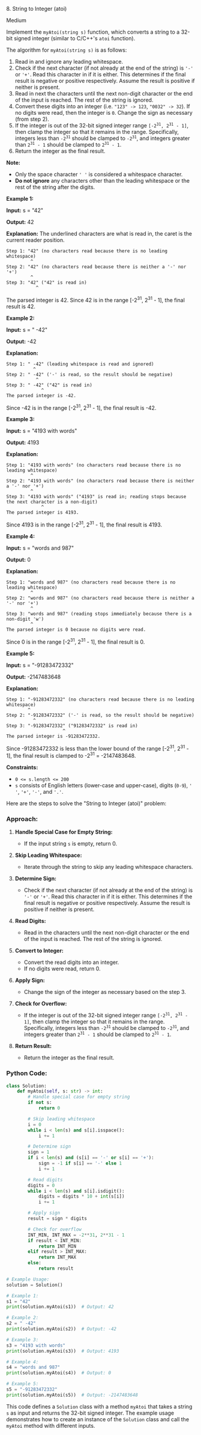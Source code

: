 8\. String to Integer (atoi)

Medium

Implement the `myAtoi(string s)` function, which converts a string to a 32-bit signed integer (similar to C/C++'s `atoi` function).

The algorithm for `myAtoi(string s)` is as follows:

1.  Read in and ignore any leading whitespace.
2.  Check if the next character (if not already at the end of the string) is `'-'` or `'+'`. Read this character in if it is either. This determines if the final result is negative or positive respectively. Assume the result is positive if neither is present.
3.  Read in next the characters until the next non-digit character or the end of the input is reached. The rest of the string is ignored.
4.  Convert these digits into an integer (i.e. `"123" -> 123`, `"0032" -> 32`). If no digits were read, then the integer is `0`. Change the sign as necessary (from step 2).
5.  If the integer is out of the 32-bit signed integer range <code>[-2<sup>31</sup>, 2<sup>31</sup> - 1]</code>, then clamp the integer so that it remains in the range. Specifically, integers less than <code>-2<sup>31</sup></code> should be clamped to <code>-2<sup>31</sup></code>, and integers greater than <code>2<sup>31</sup> - 1</code> should be clamped to <code>2<sup>31</sup> - 1</code>.
6.  Return the integer as the final result.

**Note:**

*   Only the space character `' '` is considered a whitespace character.
*   **Do not ignore** any characters other than the leading whitespace or the rest of the string after the digits.

**Example 1:**

**Input:** s = "42"

**Output:** 42

**Explanation:** The underlined characters are what is read in, the caret is the current reader position.

    Step 1: "42" (no characters read because there is no leading whitespace)
             ^ 
    Step 2: "42" (no characters read because there is neither a '-' nor '+')
             ^
    Step 3: "42" ("42" is read in)
               ^

The parsed integer is 42. Since 42 is in the range [-2<sup>31</sup>, 2<sup>31</sup> - 1], the final result is 42. 

**Example 2:**

**Input:** s = " -42"

**Output:** -42

**Explanation:**

    Step 1: " -42" (leading whitespace is read and ignored)
              ^ 
    Step 2: " -42" ('-' is read, so the result should be negative)
               ^
    Step 3: " -42" ("42" is read in)
                 ^
    The parsed integer is -42.

Since -42 is in the range [-2<sup>31</sup>, 2<sup>31</sup> - 1], the final result is -42. 

**Example 3:**

**Input:** s = "4193 with words"

**Output:** 4193

**Explanation:**

    Step 1: "4193 with words" (no characters read because there is no leading whitespace)
             ^
    Step 2: "4193 with words" (no characters read because there is neither a '-' nor '+')
             ^
    Step 3: "4193 with words" ("4193" is read in; reading stops because the next character is a non-digit)
                 ^ 
    The parsed integer is 4193.

Since 4193 is in the range [-2<sup>31</sup>, 2<sup>31</sup> - 1], the final result is 4193. 

**Example 4:**

**Input:** s = "words and 987"

**Output:** 0

**Explanation:**

    Step 1: "words and 987" (no characters read because there is no leading whitespace)
             ^
    Step 2: "words and 987" (no characters read because there is neither a '-' nor '+')
             ^
    Step 3: "words and 987" (reading stops immediately because there is a non-digit 'w')
             ^
    The parsed integer is 0 because no digits were read.

Since 0 is in the range [-2<sup>31</sup>, 2<sup>31</sup> - 1], the final result is 0. 

**Example 5:**

**Input:** s = "-91283472332"

**Output:** -2147483648

**Explanation:**

    Step 1: "-91283472332" (no characters read because there is no leading whitespace)
            ^
    Step 2: "-91283472332" ('-' is read, so the result should be negative)
              ^
    Step 3: "-91283472332" ("91283472332" is read in)
                         ^
    The parsed integer is -91283472332.

Since -91283472332 is less than the lower bound of the range [-2<sup>31</sup>, 2<sup>31</sup> - 1], the final result is clamped to -2<sup>31</sup> = -2147483648.  

**Constraints:**

*   `0 <= s.length <= 200`
*   `s` consists of English letters (lower-case and upper-case), digits (`0-9`), `' '`, `'+'`, `'-'`, and `'.'`.

Here are the steps to solve the "String to Integer (atoi)" problem:

### Approach:

1. **Handle Special Case for Empty String:**
   - If the input string `s` is empty, return 0.

2. **Skip Leading Whitespace:**
   - Iterate through the string to skip any leading whitespace characters.

3. **Determine Sign:**
   - Check if the next character (if not already at the end of the string) is `'-'` or `'+'`. Read this character in if it is either. This determines if the final result is negative or positive respectively. Assume the result is positive if neither is present.

4. **Read Digits:**
   - Read in the characters until the next non-digit character or the end of the input is reached. The rest of the string is ignored.

5. **Convert to Integer:**
   - Convert the read digits into an integer.
   - If no digits were read, return 0.

6. **Apply Sign:**
   - Change the sign of the integer as necessary based on the step 3.

7. **Check for Overflow:**
   - If the integer is out of the 32-bit signed integer range <code>[-2<sup>31</sup>, 2<sup>31</sup> - 1]</code>, then clamp the integer so that it remains in the range. Specifically, integers less than <code>-2<sup>31</sup></code> should be clamped to <code>-2<sup>31</sup></code>, and integers greater than <code>2<sup>31</sup> - 1</code> should be clamped to <code>2<sup>31</sup> - 1</code>.

8. **Return Result:**
   - Return the integer as the final result.

### Python Code:

```python
class Solution:
    def myAtoi(self, s: str) -> int:
        # Handle special case for empty string
        if not s:
            return 0

        # Skip leading whitespace
        i = 0
        while i < len(s) and s[i].isspace():
            i += 1

        # Determine sign
        sign = 1
        if i < len(s) and (s[i] == '-' or s[i] == '+'):
            sign = -1 if s[i] == '-' else 1
            i += 1

        # Read digits
        digits = 0
        while i < len(s) and s[i].isdigit():
            digits = digits * 10 + int(s[i])
            i += 1

        # Apply sign
        result = sign * digits

        # Check for overflow
        INT_MIN, INT_MAX = -2**31, 2**31 - 1
        if result < INT_MIN:
            return INT_MIN
        elif result > INT_MAX:
            return INT_MAX
        else:
            return result

# Example Usage:
solution = Solution()

# Example 1:
s1 = "42"
print(solution.myAtoi(s1))  # Output: 42

# Example 2:
s2 = " -42"
print(solution.myAtoi(s2))  # Output: -42

# Example 3:
s3 = "4193 with words"
print(solution.myAtoi(s3))  # Output: 4193

# Example 4:
s4 = "words and 987"
print(solution.myAtoi(s4))  # Output: 0

# Example 5:
s5 = "-91283472332"
print(solution.myAtoi(s5))  # Output: -2147483648
```

This code defines a `Solution` class with a method `myAtoi` that takes a string `s` as input and returns the 32-bit signed integer. The example usage demonstrates how to create an instance of the `Solution` class and call the `myAtoi` method with different inputs.